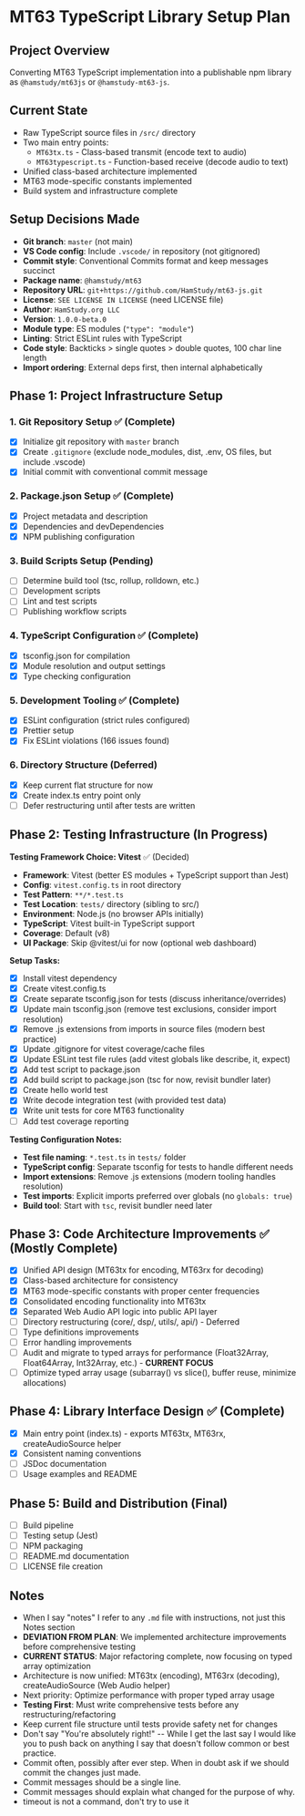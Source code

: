 # MT63 TypeScript Library Setup Plan

## Project Overview

Converting MT63 TypeScript implementation into a publishable npm library as `@hamstudy/mt63js` or `@hamstudy-mt63-js`.

## Current State

- Raw TypeScript source files in `/src/` directory
- Two main entry points:
  - `MT63tx.ts` - Class-based transmit (encode text to audio)
  - `MT63typescript.ts` - Function-based receive (decode audio to text)
- Unified class-based architecture implemented
- MT63 mode-specific constants implemented
- Build system and infrastructure complete

## Setup Decisions Made

- **Git branch**: `master` (not main)
- **VS Code config**: Include `.vscode/` in repository (not gitignored)
- **Commit style**: Conventional Commits format and keep messages succinct
- **Package name**: `@hamstudy/mt63`
- **Repository URL**: `git+https://github.com/HamStudy/mt63-js.git`
- **License**: `SEE LICENSE IN LICENSE` (need LICENSE file)
- **Author**: `HamStudy.org LLC`
- **Version**: `1.0.0-beta.0`
- **Module type**: ES modules (`"type": "module"`)
- **Linting**: Strict ESLint rules with TypeScript
- **Code style**: Backticks > single quotes > double quotes, 100 char line length
- **Import ordering**: External deps first, then internal alphabetically

## Phase 1: Project Infrastructure Setup

### 1. Git Repository Setup ✅ (Complete)

- [x] Initialize git repository with `master` branch
- [x] Create `.gitignore` (exclude node_modules, dist, .env, OS files, but include .vscode)
- [x] Initial commit with conventional commit message

### 2. Package.json Setup ✅ (Complete)

- [x] Project metadata and description
- [x] Dependencies and devDependencies
- [x] NPM publishing configuration

### 3. Build Scripts Setup (Pending)

- [ ] Determine build tool (tsc, rollup, rolldown, etc.)
- [ ] Development scripts
- [ ] Lint and test scripts
- [ ] Publishing workflow scripts

### 4. TypeScript Configuration ✅ (Complete)

- [x] tsconfig.json for compilation
- [x] Module resolution and output settings
- [x] Type checking configuration

### 5. Development Tooling ✅ (Complete)

- [x] ESLint configuration (strict rules configured)
- [x] Prettier setup
- [x] Fix ESLint violations (166 issues found)

### 6. Directory Structure (Deferred)

- [x] Keep current flat structure for now
- [x] Create index.ts entry point only
- [ ] Defer restructuring until after tests are written

## Phase 2: Testing Infrastructure (In Progress)

**Testing Framework Choice: Vitest** ✅ (Decided)

- **Framework**: Vitest (better ES modules + TypeScript support than Jest)
- **Config**: `vitest.config.ts` in root directory
- **Test Pattern**: `**/*.test.ts`
- **Test Location**: `tests/` directory (sibling to src/)
- **Environment**: Node.js (no browser APIs initially)
- **TypeScript**: Vitest built-in TypeScript support
- **Coverage**: Default (v8)
- **UI Package**: Skip @vitest/ui for now (optional web dashboard)

**Setup Tasks:**

- [x] Install vitest dependency
- [x] Create vitest.config.ts
- [x] Create separate tsconfig.json for tests (discuss inheritance/overrides)
- [x] Update main tsconfig.json (remove test exclusions, consider import resolution)
- [x] Remove .js extensions from imports in source files (modern best practice)
- [x] Update .gitignore for vitest coverage/cache files
- [x] Update ESLint test file rules (add vitest globals like describe, it, expect)
- [x] Add test script to package.json
- [x] Add build script to package.json (tsc for now, revisit bundler later)
- [x] Create hello world test
- [x] Write decode integration test (with provided test data)
- [x] Write unit tests for core MT63 functionality
- [ ] Add test coverage reporting

**Testing Configuration Notes:**

- **Test file naming**: `*.test.ts` in `tests/` folder
- **TypeScript config**: Separate tsconfig for tests to handle different needs
- **Import extensions**: Remove .js extensions (modern tooling handles resolution)
- **Test imports**: Explicit imports preferred over globals (no `globals: true`)
- **Build tool**: Start with `tsc`, revisit bundler need later

## Phase 3: Code Architecture Improvements ✅ (Mostly Complete)

- [x] Unified API design (MT63tx for encoding, MT63rx for decoding)
- [x] Class-based architecture for consistency
- [x] MT63 mode-specific constants with proper center frequencies
- [x] Consolidated encoding functionality into MT63tx
- [x] Separated Web Audio API logic into public API layer
- [ ] Directory restructuring (core/, dsp/, utils/, api/) - Deferred
- [ ] Type definitions improvements
- [ ] Error handling improvements
- [ ] Audit and migrate to typed arrays for performance (Float32Array, Float64Array, Int32Array, etc.) - **CURRENT FOCUS**
- [ ] Optimize typed array usage (subarray() vs slice(), buffer reuse, minimize allocations)

## Phase 4: Library Interface Design ✅ (Complete)

- [x] Main entry point (index.ts) - exports MT63tx, MT63rx, createAudioSource helper
- [x] Consistent naming conventions
- [ ] JSDoc documentation
- [ ] Usage examples and README

## Phase 5: Build and Distribution (Final)

- [ ] Build pipeline
- [ ] Testing setup (Jest)
- [ ] NPM packaging
- [ ] README.md documentation
- [ ] LICENSE file creation

## Notes

- When I say "notes" I refer to any `.md` file with instructions, not just this Notes section
- **DEVIATION FROM PLAN**: We implemented architecture improvements before comprehensive testing
- **CURRENT STATUS**: Major refactoring complete, now focusing on typed array optimization
- Architecture is now unified: MT63tx (encoding), MT63rx (decoding), createAudioSource (Web Audio helper)
- Next priority: Optimize performance with proper typed array usage
- **Testing First**: Must write comprehensive tests before any restructuring/refactoring
- Keep current file structure until tests provide safety net for changes
- Don't say "You're absolutely right!" -- While I get the last say I would like you to push back on anything I say that doesn't follow common or best practice.
- Commit often, possibly after ever step. When in doubt ask if we should commit the changes just made.
- Commit messages should be a single line.
- Commit messages should explain what changed for the purpose of why.
- timeout is not a command, don't try to use it
